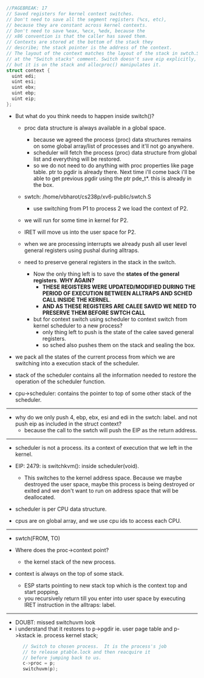 ```c
//PAGEBREAK: 17
// Saved registers for kernel context switches.
// Don't need to save all the segment registers (%cs, etc),
// because they are constant across kernel contexts.
// Don't need to save %eax, %ecx, %edx, because the
// x86 convention is that the caller has saved them.
// Contexts are stored at the bottom of the stack they
// describe; the stack pointer is the address of the context.
// The layout of the context matches the layout of the stack in swtch.S
// at the "Switch stacks" comment. Switch doesn't save eip explicitly,
// but it is on the stack and allocproc() manipulates it.
struct context {
  uint edi;
  uint esi;
  uint ebx;
  uint ebp;
  uint eip;
};
```

- But what do you think needs to happen inside  switch()?
    - proc data structure is always available in a global space.
        - because we agreed the process (proc) data structures remains on some global array/list of processes and it'll not go anywhere.
        - scheduler will fetch the process (proc) data structure from global list and everything will be restored.
        - so we do not need to do anything with proc properties like page table. ptr to pgdir is already there. Next time i'll come back i'll be able to get previous pgdir using the ptr pde_t*. this is already in the box.


    - swtch: /home/vbharot/cs238p/xv6-public/swtch.S
        - use switching from P1 to process 2 we load the context of P2.
    
    - we will run for some time in kernel for P2.
    - IRET will move us into the user space for P2.
    - when we are processing interrupts we already push all user level general registers using pushal during alltraps.
    - need to preserve general registers in the stack in the switch.
        - Now the only thing left is to save the **states of the general registers**. **WHY AGAIN?**
            - **THESE REGISTERS WERE UPDATED/MODIFIED DURING THE PERIOD OF EXECUTION BETWEEN ALLTRAPS AND SCHED CALL INSIDE THE KERNEL**.
            - **AND AS THESE REGISTERS ARE CALEE SAVED WE NEED TO PRESERVE THEM BEFORE SWTCH CALL**
        - but for context switch using scheduler to context switch from kernel scheduler to a new process?
            - only thing left to push is the state of the calee saved general registers.
            - so sched also pushes them on the stack and sealing the box.

- we pack all the states of the current process from which we are switching into a execution stack of the scheduler.
- stack of the scheduler contains all the information needed to restore the operation of the scheduler function.
- cpu->scheduler: contains the pointer to top of some other stack of the scheduler.

---
- why do we only push 4, ebp, ebx, esi and edi in the swtch: label. and not push eip as included in the struct context?
    - because the call to the swtch will push the EIP as the return address.

---
- scheduler is not a process. its a context of execution that we left in the kernel.
- EIP: 2479: is switchkvm(): inside scheduler(void).
    - This switches to the kernel address space. Because we maybe destroyed the user space, maybe this process is being destroyed or exited and we don't want to run on address space that will be deallocated.

- scheduler is per CPU data structure.
- cpus are on global array, and we use cpu ids to access each CPU.
---
- swtch(FROM, TO)
- Where does the proc->context point?
    - the kernel stack of the new process.

- context is always on the top of some stack.
    - ESP starts pointing to new stack top which is the context top and start popping.
    - you recursively return till you enter into user space by executing IRET instruction in the alltraps: label.

---
- DOUBT: missed switchuvm look
- i understand that it restores to p->pgdir ie. user page table and p->kstack ie. process kernel stack;
```c
      // Switch to chosen process.  It is the process's job
      // to release ptable.lock and then reacquire it
      // before jumping back to us.
      c->proc = p;
      switchuvm(p);
```